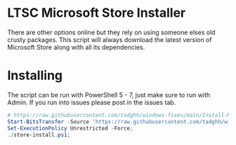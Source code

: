 # LTSC Microsoft Store Installer

There are other options online but they rely on using someone elses old crusty packages. This script will always download the latest version of Microsoft Store along with all its dependencies.

# Installing

The script can be run with PowerShell 5 - 7, just make sure to run with Admin. If you run into issues please post in the issues tab.

```powershell
# https://raw.githubusercontent.com/tadghh/windows-fixes/main/Install-MSStoreLTSC.ps1
Start-BitsTransfer -Source 'https://raw.githubusercontent.com/tadghh/windows-fixes/main/Install-MSStoreLTSC.ps1' -Destination ./store-install.ps1;
Set-ExecutionPolicy Unrestricted -Force;
./store-install.ps1;

```
